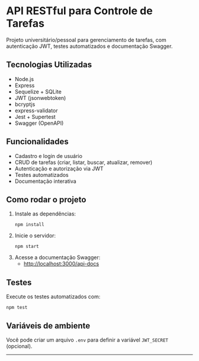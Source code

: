 # API RESTful para Controle de Tarefas

Projeto universitário/pessoal para gerenciamento de tarefas, com autenticação JWT, testes automatizados e documentação Swagger.

## Tecnologias Utilizadas
- Node.js
- Express
- Sequelize + SQLite
- JWT (jsonwebtoken)
- bcryptjs
- express-validator
- Jest + Supertest
- Swagger (OpenAPI)

## Funcionalidades
- Cadastro e login de usuário
- CRUD de tarefas (criar, listar, buscar, atualizar, remover)
- Autenticação e autorização via JWT
- Testes automatizados
- Documentação interativa

## Como rodar o projeto

1. Instale as dependências:
   ```
   npm install
   ```
2. Inicie o servidor:
   ```
   npm start
   ```
3. Acesse a documentação Swagger:
   - [http://localhost:3000/api-docs](http://localhost:3000/api-docs)

## Testes
Execute os testes automatizados com:
```
npm test
```

## Variáveis de ambiente
Você pode criar um arquivo `.env` para definir a variável `JWT_SECRET` (opcional).



---

